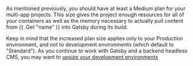 As mentioned previously, you should have at least a Medium plan for your multi-app projects.
This size gives the project enough resources for all of your containers
as well as the memory necessary to actually pull content from {{ .Get "name" }} into Gatsby during its build.

Keep in mind that the increased plan size applies only to your Production environment,
and not to development environments (which default to "Standard").
As you continue to work with Gatsby and a backend headless CMS,
you may want to [upsize your development environments](/overview/pricing.html#development)
